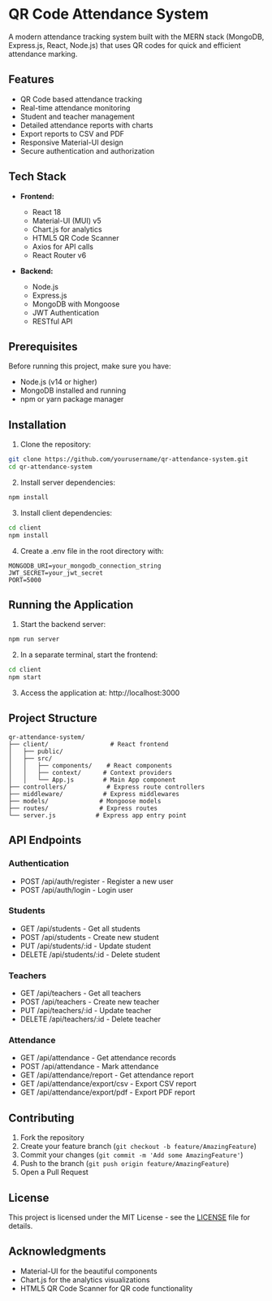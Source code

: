 # QR Code Attendance System

A modern attendance tracking system built with the MERN stack (MongoDB, Express.js, React, Node.js) that uses QR codes for quick and efficient attendance marking.

## Features

- QR Code based attendance tracking
- Real-time attendance monitoring
- Student and teacher management
- Detailed attendance reports with charts
- Export reports to CSV and PDF
- Responsive Material-UI design
- Secure authentication and authorization

## Tech Stack

- **Frontend:**
  - React 18
  - Material-UI (MUI) v5
  - Chart.js for analytics
  - HTML5 QR Code Scanner
  - Axios for API calls
  - React Router v6

- **Backend:**
  - Node.js
  - Express.js
  - MongoDB with Mongoose
  - JWT Authentication
  - RESTful API

## Prerequisites

Before running this project, make sure you have:
- Node.js (v14 or higher)
- MongoDB installed and running
- npm or yarn package manager

## Installation

1. Clone the repository:
```bash
git clone https://github.com/yourusername/qr-attendance-system.git
cd qr-attendance-system
```

2. Install server dependencies:
```bash
npm install
```

3. Install client dependencies:
```bash
cd client
npm install
```

4. Create a .env file in the root directory with:
```
MONGODB_URI=your_mongodb_connection_string
JWT_SECRET=your_jwt_secret
PORT=5000
```

## Running the Application

1. Start the backend server:
```bash
npm run server
```

2. In a separate terminal, start the frontend:
```bash
cd client
npm start
```

3. Access the application at: http://localhost:3000

## Project Structure

```
qr-attendance-system/
├── client/                 # React frontend
│   ├── public/
│   ├── src/
│   │   ├── components/    # React components
│   │   ├── context/      # Context providers
│   │   └── App.js        # Main App component
├── controllers/           # Express route controllers
├── middleware/           # Express middlewares
├── models/              # Mongoose models
├── routes/              # Express routes
└── server.js           # Express app entry point
```

## API Endpoints

### Authentication
- POST /api/auth/register - Register a new user
- POST /api/auth/login - Login user

### Students
- GET /api/students - Get all students
- POST /api/students - Create new student
- PUT /api/students/:id - Update student
- DELETE /api/students/:id - Delete student

### Teachers
- GET /api/teachers - Get all teachers
- POST /api/teachers - Create new teacher
- PUT /api/teachers/:id - Update teacher
- DELETE /api/teachers/:id - Delete teacher

### Attendance
- GET /api/attendance - Get attendance records
- POST /api/attendance - Mark attendance
- GET /api/attendance/report - Get attendance report
- GET /api/attendance/export/csv - Export CSV report
- GET /api/attendance/export/pdf - Export PDF report

## Contributing

1. Fork the repository
2. Create your feature branch (`git checkout -b feature/AmazingFeature`)
3. Commit your changes (`git commit -m 'Add some AmazingFeature'`)
4. Push to the branch (`git push origin feature/AmazingFeature`)
5. Open a Pull Request

## License

This project is licensed under the MIT License - see the [LICENSE](LICENSE) file for details.

## Acknowledgments

- Material-UI for the beautiful components
- Chart.js for the analytics visualizations
- HTML5 QR Code Scanner for QR code functionality 